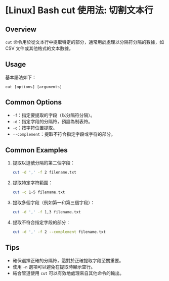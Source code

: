 # [Linux] Bash cut 使用法: 切割文本行

## Overview
`cut` 命令用於從文本行中提取特定的部分，通常用於處理以分隔符分隔的數據，如 CSV 文件或其他格式的文本數據。

## Usage
基本語法如下：
```
cut [options] [arguments]
```

## Common Options
- `-f`：指定要提取的字段（以分隔符分隔）。
- `-d`：指定字段的分隔符，預設為制表符。
- `-c`：按字符位置提取。
- `--complement`：提取不符合指定字段或字符的部分。

## Common Examples
1. 提取以逗號分隔的第二個字段：
   ```bash
   cut -d ',' -f 2 filename.txt
   ```

2. 提取特定字符範圍：
   ```bash
   cut -c 1-5 filename.txt
   ```

3. 提取多個字段（例如第一和第三個字段）：
   ```bash
   cut -d ',' -f 1,3 filename.txt
   ```

4. 提取不符合指定字段的部分：
   ```bash
   cut -d ',' -f 2 --complement filename.txt
   ```

## Tips
- 確保選擇正確的分隔符，這對於正確提取字段至關重要。
- 使用 `-n` 選項可以避免在提取時顯示空行。
- 結合管道使用 `cut` 可以有效地處理來自其他命令的輸出。